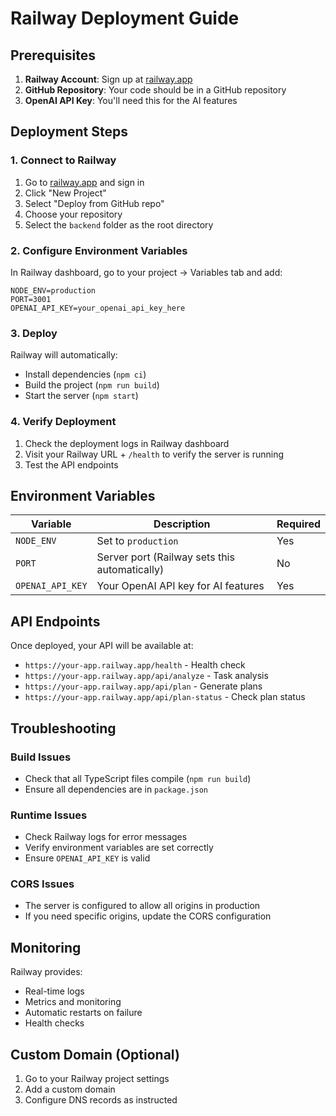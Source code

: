 # Railway Deployment Guide

## Prerequisites

1. **Railway Account**: Sign up at [railway.app](https://railway.app)
2. **GitHub Repository**: Your code should be in a GitHub repository
3. **OpenAI API Key**: You'll need this for the AI features

## Deployment Steps

### 1. Connect to Railway

1. Go to [railway.app](https://railway.app) and sign in
2. Click "New Project"
3. Select "Deploy from GitHub repo"
4. Choose your repository
5. Select the `backend` folder as the root directory

### 2. Configure Environment Variables

In Railway dashboard, go to your project → Variables tab and add:

```
NODE_ENV=production
PORT=3001
OPENAI_API_KEY=your_openai_api_key_here
```

### 3. Deploy

Railway will automatically:
- Install dependencies (`npm ci`)
- Build the project (`npm run build`)
- Start the server (`npm start`)

### 4. Verify Deployment

1. Check the deployment logs in Railway dashboard
2. Visit your Railway URL + `/health` to verify the server is running
3. Test the API endpoints

## Environment Variables

| Variable | Description | Required |
|----------|-------------|----------|
| `NODE_ENV` | Set to `production` | Yes |
| `PORT` | Server port (Railway sets this automatically) | No |
| `OPENAI_API_KEY` | Your OpenAI API key for AI features | Yes |

## API Endpoints

Once deployed, your API will be available at:
- `https://your-app.railway.app/health` - Health check
- `https://your-app.railway.app/api/analyze` - Task analysis
- `https://your-app.railway.app/api/plan` - Generate plans
- `https://your-app.railway.app/api/plan-status` - Check plan status

## Troubleshooting

### Build Issues
- Check that all TypeScript files compile (`npm run build`)
- Ensure all dependencies are in `package.json`

### Runtime Issues
- Check Railway logs for error messages
- Verify environment variables are set correctly
- Ensure `OPENAI_API_KEY` is valid

### CORS Issues
- The server is configured to allow all origins in production
- If you need specific origins, update the CORS configuration

## Monitoring

Railway provides:
- Real-time logs
- Metrics and monitoring
- Automatic restarts on failure
- Health checks

## Custom Domain (Optional)

1. Go to your Railway project settings
2. Add a custom domain
3. Configure DNS records as instructed
